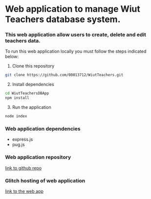 # Web application to manage Wiut Teachers database system.

### This web application allow users to create, delete and edit teachers data.

To run this web application locally you must follow the steps indicated below:

1. Clone this repository
```bash
git clone https://github.com/00013712/WiutTeachers.git
```

2. Install dependencies
```bash
cd WiutTeachersDBApp
npm install
```

3. Run the application
```bash
node index
```

### Web application dependencies
- express.js
- pug.js

### Web application repository
[link to github repo](https://github.com/00013712/WiutTeachers.git)

### Glitch hosting of web application
[link to the web app](https://shrub-five-strand.glitch.me/)
